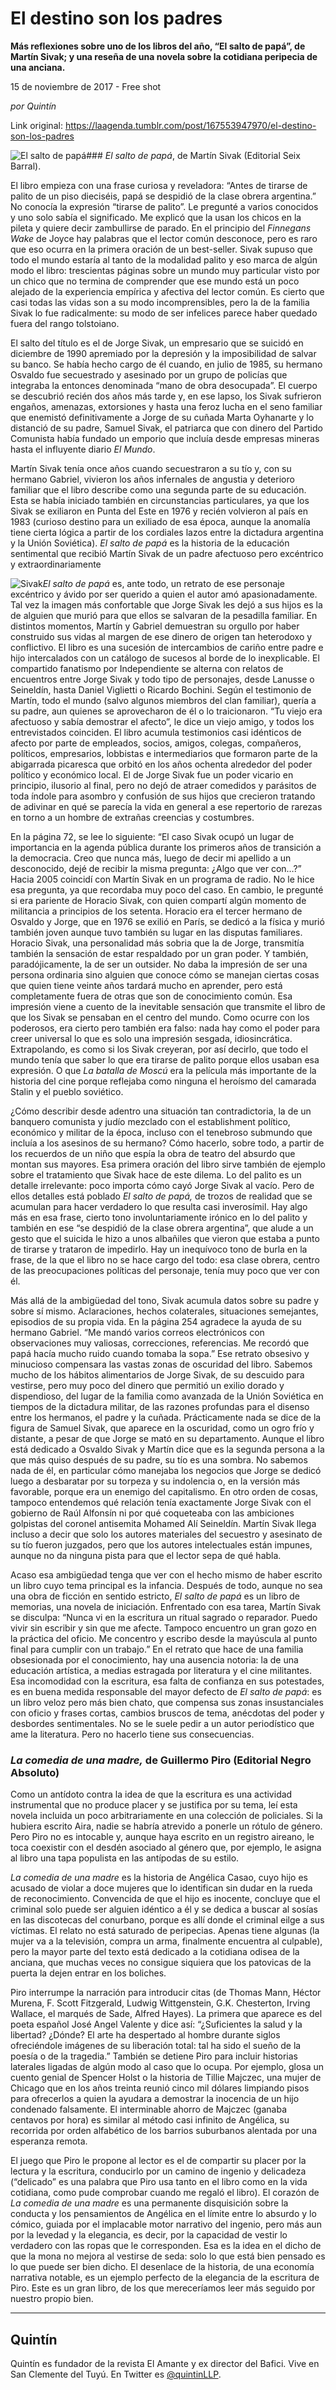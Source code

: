 # El destino son los padres

**Más reflexiones sobre uno de los libros del año,  “El salto de papá”, de Martín Sivak; y una reseña de una novela sobre la cotidiana peripecia de una anciana.**

15 de noviembre de 2017 - Free shot

_por Quintín_

Link original: https://laagenda.tumblr.com/post/167553947970/el-destino-son-los-padres

![El salto de papá](https://64.media.tumblr.com/8720f5658730375008cf32f8958a0eed/tumblr_inline_pe8lpe3QSR1t6q87u_400.png)### *El
salto de papá*,
de Martín Sivak (Editorial Seix Barral).

El
libro empieza con una frase curiosa y reveladora: “Antes de
tirarse de palito de un piso dieciséis, papá se despidió de la
clase obrera argentina.” No conocía la expresión “tirarse
de palito”. Le pregunté a varios conocidos y uno solo sabía el
significado. Me explicó que la usan los chicos en la pileta y quiere
decir zambullirse de parado. En el principio del *Finnegans
Wake*
de Joyce hay palabras que el lector común desconoce, pero es raro
que eso ocurra en la primera oración de un best-seller. Sivak supuso
que todo el mundo estaría al tanto de la modalidad palito y eso
marca de algún modo el libro: trescientas páginas sobre un mundo
muy particular visto por un chico que no termina de comprender que
ese mundo está un poco alejado de la experiencia empírica y
afectiva del lector común. Es cierto que casi todas las vidas son a
su modo incomprensibles, pero la de la familia Sivak lo fue
radicalmente: su modo de ser infelices parece haber quedado fuera del
rango tolstoiano. 

El
salto del título es el de Jorge Sivak, un empresario que se suicidó
en diciembre de 1990 apremiado por la depresión y la imposibilidad
de salvar su banco. Se había hecho cargo de él cuando, en julio de
1985, su hermano Osvaldo fue secuestrado y asesinado por un grupo de
policías que integraba la entonces denominada “mano de obra
desocupada”. El cuerpo se descubrió recién dos años más
tarde y, en ese lapso, los Sivak sufrieron engaños, amenazas,
extorsiones y hasta una feroz lucha en el seno familiar que enemistó
definitivamente a Jorge de su cuñada Marta Oyhanarte y lo distanció
de su padre, Samuel Sivak, el patriarca que con dinero del Partido
Comunista había fundado un emporio que incluía desde empresas
mineras hasta el influyente diario *El
Mundo*.



Martín
Sivak tenía once años cuando secuestraron a su tío y, con su
hermano Gabriel, vivieron los años infernales de angustia y
deterioro familiar que el libro describe como una segunda parte de su
educación. Esta se había iniciado también en circunstancias
particulares, ya que los Sivak se exiliaron en Punta del Este en 1976
y recién volvieron al país en 1983 (curioso destino para un
exiliado de esa época, aunque la anomalía tiene cierta lógica a
partir de los cordiales lazos entre la dictadura argentina y la Unión
Soviética). *El
salto de papá*
es la historia de la educación sentimental que recibió Martín
Sivak de un padre afectuoso pero excéntrico y extraordinariamente



![Sivak](https://64.media.tumblr.com/c9d79da6c04d9dce7e9d59c37eaff923/tumblr_inline_pe8lpeqsyz1t6q87u_250.jpg)*El
salto de papá*
es, ante todo, un retrato de ese personaje excéntrico y ávido por
ser querido a quien el autor amó apasionadamente. Tal vez la imagen
más confortable que Jorge Sivak les dejó a sus hijos es la de
alguien que murió para que ellos se salvaran de la pesadilla
familiar. En distintos momentos, Martín y Gabriel demuestran su
orgullo por haber construido sus vidas al margen de ese dinero de
origen tan heterodoxo y conflictivo. El libro es una sucesión de
intercambios de cariño entre padre e hijo intercalados con un
catálogo de sucesos al borde de lo inexplicable. El compartido
fanatismo por Independiente se alterna con relatos de encuentros
entre Jorge Sivak y todo tipo de personajes, desde Lanusse o
Seineldín, hasta Daniel Viglietti o Ricardo Bochini. Según el
testimonio de Martín, todo el mundo (salvo algunos miembros del clan
familiar), quería a su padre, aun quienes se aprovecharon de él o
lo traicionaron. “Tu viejo era afectuoso y sabía demostrar el
afecto”, le dice un viejo amigo, y todos los entrevistados
coinciden. El libro acumula testimonios casi idénticos de afecto por
parte de empleados, socios, amigos, colegas, compañeros, políticos,
empresarios, lobbistas e intermediarios que formaron parte de la
abigarrada picaresca que orbitó en los años ochenta alrededor del
poder político y económico local. El de Jorge Sivak fue un poder
vicario en principio, ilusorio al final, pero no dejó de atraer
comedidos y parásitos de toda índole para asombro y confusión de
sus hijos que crecieron tratando de adivinar en qué se parecía la
vida en general a ese repertorio de rarezas en torno a un hombre de
extrañas creencias y costumbres. 


En
la página 72, se lee lo siguiente: “El caso Sivak ocupó un
lugar de importancia en la agenda pública durante los primeros años
de transición a la democracia. Creo que nunca más, luego de decir
mi apellido a un desconocido, dejé de recibir la misma pregunta:
¿Algo que ver con…?” Hacia 2005 coincidí con Martín Sivak
en un programa de radio. No le hice esa pregunta, ya que recordaba
muy poco del caso. En cambio, le pregunté si era pariente de Horacio
Sivak, con quien compartí algún momento de militancia a principios
de los setenta. Horacio era el tercer hermano de Osvaldo y Jorge, que
en 1976 se exilió en París, se dedicó a la física y murió
también joven aunque tuvo también su lugar en las disputas
familiares. Horacio Sivak, una personalidad más sobria que la de
Jorge, transmitía también la sensación de estar respaldado por un
gran poder. Y también, paradójicamente, la de ser un outsider. No
daba la impresión de ser una persona ordinaria sino alguien que
conoce cómo se manejan ciertas cosas que quien tiene veinte años
tardará mucho en aprender, pero está completamente fuera de otras
que son de conocimiento común. Esa impresión viene a cuento de la
inevitable sensación que transmite el libro de que los Sivak se
pensaban en el centro del mundo. Como ocurre con los poderosos, era
cierto pero también era falso: nada hay como el poder para creer
universal lo que es solo una impresión sesgada, idiosincrática.
Extrapolando, es como si los Sivak creyeran, por así decirlo, que
todo el mundo tenía que saber lo que era tirarse de palito porque
ellos usaban esa expresión. O que *La
batalla de Moscú* era
la película más importante de la historia del cine porque reflejaba
como ninguna el heroísmo del camarada Stalin y el pueblo soviético.



¿Cómo
describir desde adentro una situación tan contradictoria, la de un
banquero comunista y judío mezclado con el establishment político,
económico y militar de la época, incluso con el tenebroso submundo
que incluía a los asesinos de su hermano? Cómo hacerlo, sobre todo,
a partir de los recuerdos de un niño que espía la obra de teatro
del absurdo que montan sus mayores. Esa primera oración del libro
sirve también de ejemplo sobre el tratamiento que Sivak hace de este
dilema. Lo del palito es un detalle irrelevante: poco importa cómo
cayó Jorge Sivak al vacío. Pero de ellos detalles está poblado *El
salto de papá,*
de trozos de realidad que se acumulan para hacer verdadero lo que
resulta casi inverosímil. Hay algo más en esa frase, cierto tono
involuntariamente irónico en lo del palito y también en ese “se
despidió de la clase obrera argentina”, que alude a un gesto
que el suicida le hizo a unos albañiles que vieron que estaba a
punto de tirarse y trataron de impedirlo. Hay un inequívoco tono de
burla en la frase, de la que el libro no se hace cargo del todo: esa
clase obrera, centro de las preocupaciones políticas del personaje,
tenía muy poco que ver con él. 


Más
allá de la ambigüedad del tono, Sivak acumula datos sobre su
padre y sobre sí mismo. Aclaraciones, hechos colaterales,
situaciones semejantes, episodios de su propia vida. En la página
254 agradece la ayuda de su hermano Gabriel. “Me mandó varios
correos electrónicos con observaciones muy valiosas, correcciones,
referencias. Me recordó que papá hacía mucho ruido cuando tomaba
la sopa.” Ese retrato obsesivo y minucioso compensara las vastas
zonas de oscuridad del libro. Sabemos mucho de los hábitos
alimentarios de Jorge Sivak, de su descuido para vestirse, pero muy
poco del dinero que permitió un exilio dorado y dispendioso, del
lugar de la familia como avanzada de la Unión Soviética en tiempos
de la dictadura militar, de las razones profundas para el disenso
entre los hermanos, el padre y la cuñada. Prácticamente nada se
dice de la figura de Samuel Sivak, que aparece en la oscuridad, como
un ogro frío y distante, a pesar de que Jorge se mató en su
departamento. Aunque el libro está dedicado a Osvaldo Sivak y Martín
dice que es la segunda persona a la que más quiso después de su
padre, su tío es una sombra. No sabemos nada de él, en particular
cómo manejaba los negocios que Jorge se dedicó luego a desbaratar
por su torpeza y su indolencia o, en la versión más favorable,
porque era un enemigo del capitalismo. En otro orden de cosas,
tampoco entendemos qué relación tenía exactamente Jorge Sivak con
el gobierno de Raúl Alfonsín ni por qué coqueteaba con las
ambiciones golpistas del coronel antisemita Mohamed Alí Seineldín.
Martín Sivak llega incluso a decir que solo los autores materiales
del secuestro y asesinato de su tío fueron juzgados, pero que los
autores intelectuales están impunes, aunque no da ninguna pista para
que el lector sepa de qué habla. 


Acaso
esa ambigüedad tenga que ver con el hecho mismo de haber escrito un
libro cuyo tema principal es la infancia. Después de todo, aunque no
sea una obra de ficción en sentido estricto, *El
salto de papá* es
un libro de memorias, una novela de iniciación. Enfrentado con esa
tarea, Martín Sivak se disculpa: “Nunca vi en la escritura un
ritual sagrado o reparador. Puedo vivir sin escribir y sin que me
afecte. Tampoco encuentro un gran gozo en la práctica del oficio. Me
concentro y escribo desde la mayúscula al punto final para cumplir
con un trabajo.” En el retrato que hace de una familia
obsesionada por el conocimiento, hay una ausencia notoria: la de una
educación artística, a medias estragada por literatura y el cine
militantes. Esa incomodidad con la escritura, esa falta de confianza
en sus potestades, es en buena medida responsable del mayor defecto
de *El
salto de papá*:
es un libro veloz pero más bien chato, que compensa sus zonas
insustanciales con oficio y frases cortas, cambios bruscos de tema,
anécdotas del poder y desbordes sentimentales. No se le suele pedir
a un autor periodístico que ame la literatura. Pero no hacerlo tiene
sus consecuencias. 


### *La comedia de una madre,* de Guillermo Piro (Editorial Negro Absoluto)

Como un antídoto contra la idea de que la escritura es una actividad instrumental que no produce placer y se justifica por su tema, leí esta novela incluida un poco arbitrariamente en una colección de policiales. Si la hubiera escrito Aira, nadie se habría atrevido a ponerle un rótulo de género. Pero Piro no es intocable y, aunque haya escrito en un registro aireano, le toca coexistir con el desdén asociado al género que, por ejemplo, le asigna al libro una tapa populista en las antípodas de su estilo.

*La comedia de una madre* es la historia de Angélica Casao, cuyo hijo es acusado de violar a doce mujeres que lo identifican sin dudar en la rueda de reconocimiento. Convencida de que el hijo es inocente, concluye que el criminal solo puede ser alguien idéntico a él y se dedica a buscar al sosías en las discotecas del conurbano, porque es allí donde el criminal eilge a sus víctimas. El relato no está saturado de peripecias. Apenas tiene algunas (la mujer va a la televisión, compra un arma, finalmente encuentra al culpable), pero la mayor parte del texto está dedicado a la cotidiana odisea de la anciana, que muchas veces no consigue siquiera que los patovicas de la puerta la dejen entrar en los boliches.

Piro interrumpe la narración para introducir citas (de Thomas Mann, Héctor Murena, F. Scott Fitzgerald, Ludwig Wittgenstein, G.K. Chesterton, Irving Wallace, el marqués de Sade, Alfred Hayes). La primera que aparece es del poeta español José Angel Valente y dice así: “¿Suficientes la salud y la libertad? ¿Dónde? El arte ha despertado al hombre durante siglos ofreciéndole imágenes de su liberación total: tal ha sido el sueño de la poesía o de la tragedia.” También se detiene Piro para incluir historias laterales ligadas de algún modo al caso que lo ocupa. Por ejemplo, glosa un cuento genial de Spencer Holst o la historia de Tillie Majczec, una mujer de Chicago que en los años treinta reunió cinco mil dólares limpiando pisos para ofrecerlos a quien la ayudara a demostrar la inocencia de un hijo condenado falsamente. El interminable ahorro de Majczec (ganaba centavos por hora) es similar al método casi infinito de Angélica, su recorrida por orden alfabético de los barrios suburbanos alentada por una esperanza remota.

El juego que Piro le propone al lector es el de compartir su placer por la lectura y la escritura, conducirlo por un camino de ingenio y delicadeza (“delicado” es una palabra que Piro usa tanto en el libro como en la vida cotidiana, como pude comprobar cuando me regaló el libro). El corazón de *La comedia de una madre* es una permanente disquisición sobre la conducta y los pensamientos de Angélica en el límite entre lo absurdo y lo cómico, guiada por el implacable motor narrativo del ingenio, pero más aun por la levedad y la elegancia, es decir, por la capacidad de vestir lo verdadero con las ropas que le corresponden. Esa es la idea en el dicho de que la mona no mejora al vestirse de seda: solo lo que está bien pensado es lo que puede ser bien dicho. El desenlace de la historia, de una economía narrativa notable, es un ejemplo perfecto de la elegancia de la escritura de Piro. Este es un gran libro, de los que mereceríamos leer más seguido por nuestro propio bien.



---

 Quintín
--------

 Quintín es fundador de la revista El Amante y ex director del Bafici. Vive en San Clemente del Tuyú. En Twitter es [@quintinLLP](https://twitter.com/quintinLLP). 

